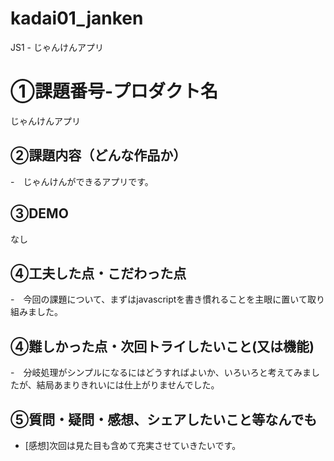 # kadai01_janken
JS1 - じゃんけんアプリ

# ①課題番号-プロダクト名
じゃんけんアプリ

## ②課題内容（どんな作品か）
-　じゃんけんができるアプリです。

## ③DEMO
なし

## ④工夫した点・こだわった点
-　今回の課題について、まずはjavascriptを書き慣れることを主眼に置いて取り組みました。


## ④難しかった点・次回トライしたいこと(又は機能)
-　分岐処理がシンプルになるにはどうすればよいか、いろいろと考えてみましたが、結局あまりきれいには仕上がりませんでした。

## ⑤質問・疑問・感想、シェアしたいこと等なんでも
- [感想]次回は見た目も含めて充実させていきたいです。
  
